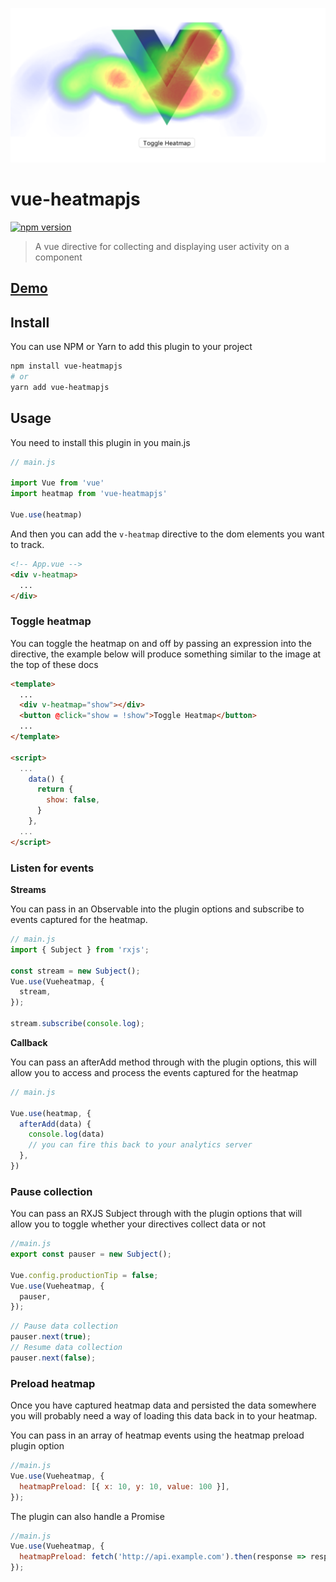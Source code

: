 ![example](src/assets/example.png)

# vue-heatmapjs
[![npm version](https://badge.fury.io/js/vue-heatmapjs.svg)](https://badge.fury.io/js/vue-heatmapjs)


> A vue directive for collecting and displaying user activity on a component

## [Demo](https://brockreece.github.io/vue-heatmapjs/)
## Install
You can use NPM or Yarn to add this plugin to your project
```bash
npm install vue-heatmapjs
# or
yarn add vue-heatmapjs
```

## Usage
You need to install this plugin in you main.js

```js
// main.js

import Vue from 'vue'
import heatmap from 'vue-heatmapjs'

Vue.use(heatmap)

```
And then you can add the `v-heatmap` directive to the dom elements you want to track.

```html
<!-- App.vue -->
<div v-heatmap>
  ...
</div>
```

### Toggle heatmap
You can toggle the heatmap on and off by passing an expression into the directive, the example below will produce something similar to the image at the top of these docs

```html
<template>
  ...
  <div v-heatmap="show"></div>
  <button @click="show = !show">Toggle Heatmap</button>
  ...
</template>

<script>
  ...
    data() {
      return {
        show: false,
      }
    },
  ...
</script>
```

### Listen for events
**Streams**

You can pass in an Observable into the plugin options and subscribe to events captured for the heatmap.

```js
// main.js
import { Subject } from 'rxjs';

const stream = new Subject();
Vue.use(Vueheatmap, {
  stream,
});

stream.subscribe(console.log);
```


**Callback**

You can pass an afterAdd method through with the plugin options, this will allow you to access and process the events captured for the heatmap

```js
// main.js

Vue.use(heatmap, {
  afterAdd(data) {
    console.log(data)
    // you can fire this back to your analytics server
  },
})
```

### Pause collection
You can pass an RXJS Subject through with the plugin options that will allow you to toggle whether your directives collect data or not

```js
//main.js
export const pauser = new Subject();

Vue.config.productionTip = false;
Vue.use(Vueheatmap, {
  pauser,
});
```

```js
// Pause data collection
pauser.next(true);
// Resume data collection
pauser.next(false);
```

### Preload heatmap
Once you have captured heatmap data and persisted the data somewhere you will probably need a way of loading this data back in to your heatmap.

You can pass in an array of heatmap events using the heatmap preload plugin option

```js
//main.js
Vue.use(Vueheatmap, {
  heatmapPreload: [{ x: 10, y: 10, value: 100 }],
});
```

The plugin can also handle a Promise
```js
//main.js
Vue.use(Vueheatmap, {
  heatmapPreload: fetch('http://api.example.com').then(response => response.json()),
});
